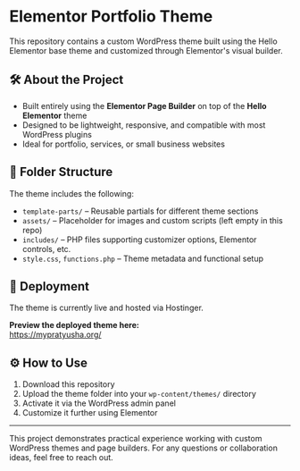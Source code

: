 # Elementor Portfolio Theme

This repository contains a custom WordPress theme built using the Hello Elementor base theme and customized through Elementor's visual builder.

## 🛠 About the Project

- Built entirely using the **Elementor Page Builder** on top of the **Hello Elementor** theme
- Designed to be lightweight, responsive, and compatible with most WordPress plugins
- Ideal for portfolio, services, or small business websites

## 📁 Folder Structure

The theme includes the following:

- `template-parts/` – Reusable partials for different theme sections
- `assets/` – Placeholder for images and custom scripts (left empty in this repo)
- `includes/` – PHP files supporting customizer options, Elementor controls, etc.
- `style.css`, `functions.php` – Theme metadata and functional setup

## 🚀 Deployment

The theme is currently live and hosted via Hostinger.

**Preview the deployed theme here:**  
https://mypratyusha.org/

## ⚙️ How to Use

1. Download this repository
2. Upload the theme folder into your `wp-content/themes/` directory
3. Activate it via the WordPress admin panel
4. Customize it further using Elementor

---

This project demonstrates practical experience working with custom WordPress themes and page builders. For any questions or collaboration ideas, feel free to reach out.
